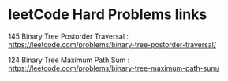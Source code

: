 # leetCode Hard Problems links

145 Binary Tree Postorder Traversal : https://leetcode.com/problems/binary-tree-postorder-traversal/

124 Binary Tree Maximum Path Sum : https://leetcode.com/problems/binary-tree-maximum-path-sum/
